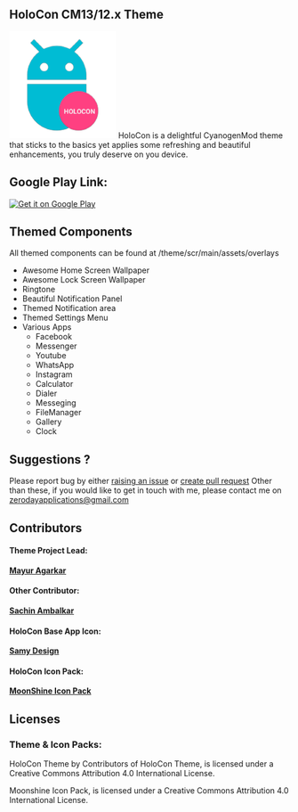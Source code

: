 ## HoloCon CM13/12.x Theme
![HoloCon](https://raw.githubusercontent.com/agarDev/HoloConTheme/master/theme/src/main/res/drawable-xxxhdpi/ic_launcher.png)
HoloCon  is a delightful CyanogenMod theme that sticks to the basics yet applies some refreshing and beautiful enhancements, you truly deserve on you device.

## Google Play Link:
[<a href='https://play.google.com/store/apps/details?id=com.holocon.mayur.theme&utm_source=global_co&utm_medium=prtnr&utm_content=Mar2515&utm_campaign=PartBadge&pcampaignid=MKT-Other-global-all-co-prtnr-py-PartBadge-Mar2515-1'><img  width="200px" alt='Get it on Google Play' src='https://play.google.com/intl/en_us/badges/images/generic/en_badge_web_generic.png'/></a>](https://play.google.com/store/apps/details?id=com.holocon.mayur.theme)

## Themed Components
All themed components can be found at /theme/scr/main/assets/overlays

* Awesome Home Screen Wallpaper
* Awesome Lock Screen Wallpaper
* Ringtone
* Beautiful Notification Panel
* Themed Notification area
* Themed Settings Menu
* Various Apps
    * Facebook
    * Messenger
    * Youtube
    * WhatsApp
    * Instagram
    * Calculator
    * Dialer
    * Messeging
    * FileManager
    * Gallery
    * Clock
       


## Suggestions ? 
Please report bug by either [raising an issue](https://github.com/agarDev/HoloConTheme/issues/new) or [create pull request](https://github.com/agarDev/HoloConTheme/pull/new)
Other than these, if you would like to get in touch with me, please contact me on zerodayapplications@gmail.com

## Contributors
#### Theme Project Lead:
**[Mayur Agarkar](https://github.com/agarDev/)**

#### Other Contributor:
**[Sachin Ambalkar](https://github.com/sachinambalkar/)**

#### HoloCon Base App Icon:
**[Samy Design](#)**

#### HoloCon Icon Pack:
**[MoonShine Icon Pack](https://github.com/PedroPegueroJr/moonshine-iconpack)**

## Licenses
### Theme & Icon Packs:
HoloCon Theme by Contributors of HoloCon Theme, is licensed under a Creative Commons Attribution 4.0 International License.

Moonshine Icon Pack, is licensed under a Creative Commons Attribution 4.0 International License.
